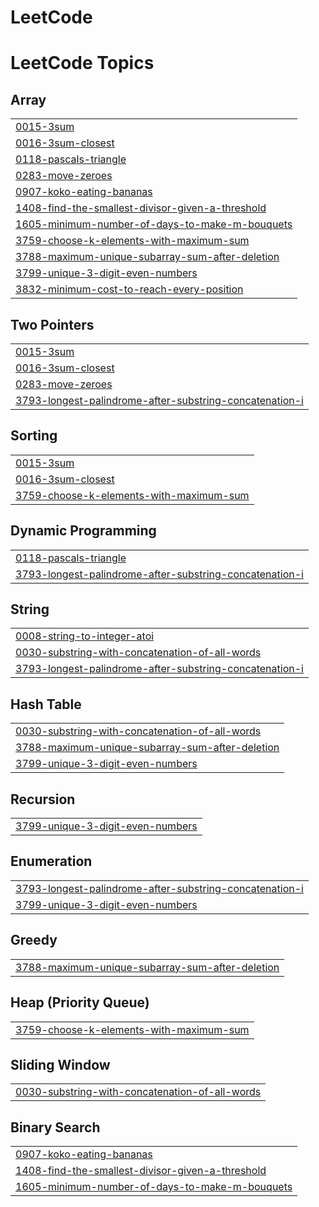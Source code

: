 # LeetCode
<!---LeetCode Topics Start-->
# LeetCode Topics
## Array
|  |
| ------- |
| [0015-3sum](https://github.com/Kumaramit0809/LeetCode/tree/master/0015-3sum) |
| [0016-3sum-closest](https://github.com/Kumaramit0809/LeetCode/tree/master/0016-3sum-closest) |
| [0118-pascals-triangle](https://github.com/Kumaramit0809/LeetCode/tree/master/0118-pascals-triangle) |
| [0283-move-zeroes](https://github.com/Kumaramit0809/LeetCode/tree/master/0283-move-zeroes) |
| [0907-koko-eating-bananas](https://github.com/Kumaramit0809/LeetCode/tree/master/0907-koko-eating-bananas) |
| [1408-find-the-smallest-divisor-given-a-threshold](https://github.com/Kumaramit0809/LeetCode/tree/master/1408-find-the-smallest-divisor-given-a-threshold) |
| [1605-minimum-number-of-days-to-make-m-bouquets](https://github.com/Kumaramit0809/LeetCode/tree/master/1605-minimum-number-of-days-to-make-m-bouquets) |
| [3759-choose-k-elements-with-maximum-sum](https://github.com/Kumaramit0809/LeetCode/tree/master/3759-choose-k-elements-with-maximum-sum) |
| [3788-maximum-unique-subarray-sum-after-deletion](https://github.com/Kumaramit0809/LeetCode/tree/master/3788-maximum-unique-subarray-sum-after-deletion) |
| [3799-unique-3-digit-even-numbers](https://github.com/Kumaramit0809/LeetCode/tree/master/3799-unique-3-digit-even-numbers) |
| [3832-minimum-cost-to-reach-every-position](https://github.com/Kumaramit0809/LeetCode/tree/master/3832-minimum-cost-to-reach-every-position) |
## Two Pointers
|  |
| ------- |
| [0015-3sum](https://github.com/Kumaramit0809/LeetCode/tree/master/0015-3sum) |
| [0016-3sum-closest](https://github.com/Kumaramit0809/LeetCode/tree/master/0016-3sum-closest) |
| [0283-move-zeroes](https://github.com/Kumaramit0809/LeetCode/tree/master/0283-move-zeroes) |
| [3793-longest-palindrome-after-substring-concatenation-i](https://github.com/Kumaramit0809/LeetCode/tree/master/3793-longest-palindrome-after-substring-concatenation-i) |
## Sorting
|  |
| ------- |
| [0015-3sum](https://github.com/Kumaramit0809/LeetCode/tree/master/0015-3sum) |
| [0016-3sum-closest](https://github.com/Kumaramit0809/LeetCode/tree/master/0016-3sum-closest) |
| [3759-choose-k-elements-with-maximum-sum](https://github.com/Kumaramit0809/LeetCode/tree/master/3759-choose-k-elements-with-maximum-sum) |
## Dynamic Programming
|  |
| ------- |
| [0118-pascals-triangle](https://github.com/Kumaramit0809/LeetCode/tree/master/0118-pascals-triangle) |
| [3793-longest-palindrome-after-substring-concatenation-i](https://github.com/Kumaramit0809/LeetCode/tree/master/3793-longest-palindrome-after-substring-concatenation-i) |
## String
|  |
| ------- |
| [0008-string-to-integer-atoi](https://github.com/Kumaramit0809/LeetCode/tree/master/0008-string-to-integer-atoi) |
| [0030-substring-with-concatenation-of-all-words](https://github.com/Kumaramit0809/LeetCode/tree/master/0030-substring-with-concatenation-of-all-words) |
| [3793-longest-palindrome-after-substring-concatenation-i](https://github.com/Kumaramit0809/LeetCode/tree/master/3793-longest-palindrome-after-substring-concatenation-i) |
## Hash Table
|  |
| ------- |
| [0030-substring-with-concatenation-of-all-words](https://github.com/Kumaramit0809/LeetCode/tree/master/0030-substring-with-concatenation-of-all-words) |
| [3788-maximum-unique-subarray-sum-after-deletion](https://github.com/Kumaramit0809/LeetCode/tree/master/3788-maximum-unique-subarray-sum-after-deletion) |
| [3799-unique-3-digit-even-numbers](https://github.com/Kumaramit0809/LeetCode/tree/master/3799-unique-3-digit-even-numbers) |
## Recursion
|  |
| ------- |
| [3799-unique-3-digit-even-numbers](https://github.com/Kumaramit0809/LeetCode/tree/master/3799-unique-3-digit-even-numbers) |
## Enumeration
|  |
| ------- |
| [3793-longest-palindrome-after-substring-concatenation-i](https://github.com/Kumaramit0809/LeetCode/tree/master/3793-longest-palindrome-after-substring-concatenation-i) |
| [3799-unique-3-digit-even-numbers](https://github.com/Kumaramit0809/LeetCode/tree/master/3799-unique-3-digit-even-numbers) |
## Greedy
|  |
| ------- |
| [3788-maximum-unique-subarray-sum-after-deletion](https://github.com/Kumaramit0809/LeetCode/tree/master/3788-maximum-unique-subarray-sum-after-deletion) |
## Heap (Priority Queue)
|  |
| ------- |
| [3759-choose-k-elements-with-maximum-sum](https://github.com/Kumaramit0809/LeetCode/tree/master/3759-choose-k-elements-with-maximum-sum) |
## Sliding Window
|  |
| ------- |
| [0030-substring-with-concatenation-of-all-words](https://github.com/Kumaramit0809/LeetCode/tree/master/0030-substring-with-concatenation-of-all-words) |
## Binary Search
|  |
| ------- |
| [0907-koko-eating-bananas](https://github.com/Kumaramit0809/LeetCode/tree/master/0907-koko-eating-bananas) |
| [1408-find-the-smallest-divisor-given-a-threshold](https://github.com/Kumaramit0809/LeetCode/tree/master/1408-find-the-smallest-divisor-given-a-threshold) |
| [1605-minimum-number-of-days-to-make-m-bouquets](https://github.com/Kumaramit0809/LeetCode/tree/master/1605-minimum-number-of-days-to-make-m-bouquets) |
<!---LeetCode Topics End-->
